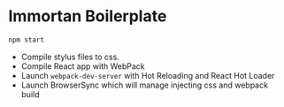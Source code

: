 # Immortan Boilerplate

```bash
npm start
```

* Compile stylus files to css.
* Compile React app with WebPack
* Launch `webpack-dev-server` with Hot Reloading and React Hot Loader
* Launch BrowserSync which will manage injecting css and webpack build
